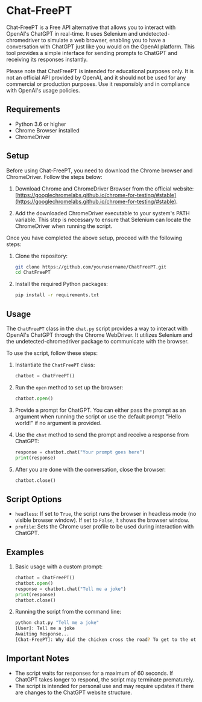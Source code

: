 # Chat-FreePT

Chat-FreePT is a Free API alternative that allows you to interact with OpenAI's ChatGPT in real-time. It uses Selenium and undetected-chromedriver to simulate a web browser, enabling you to have a conversation with ChatGPT just like you would on the OpenAI platform. This tool provides a simple interface for sending prompts to ChatGPT and receiving its responses instantly.

Please note that ChatFreePT is intended for educational purposes only. It is not an official API provided by OpenAI, and it should not be used for any commercial or production purposes. Use it responsibly and in compliance with OpenAI's usage policies.

## Requirements

- Python 3.6 or higher
- Chrome Browser installed
- ChromeDriver

## Setup

Before using Chat-FreePT, you need to download the Chrome browser and ChromeDriver. Follow the steps below:

1. Download Chrome and ChromeDriver Browser from the official website: [https://googlechromelabs.github.io/chrome-for-testing/#stable](https://googlechromelabs.github.io/chrome-for-testing/#stable).

2. Add the downloaded ChromeDriver executable to your system's PATH variable. This step is necessary to ensure that Selenium can locate the ChromeDriver when running the script.

Once you have completed the above setup, proceed with the following steps:

1. Clone the repository:

   ```bash
   git clone https://github.com/yourusername/ChatFreePT.git
   cd ChatFreePT
   ```

2. Install the required Python packages:

   ```bash
   pip install -r requirements.txt
   ```

## Usage

The `ChatFreePT` class in the `chat.py` script provides a way to interact with OpenAI's ChatGPT through the Chrome WebDriver. It utilizes Selenium and the undetected-chromedriver package to communicate with the browser.

To use the script, follow these steps:

1. Instantiate the `ChatFreePT` class:

   ```python
   chatbot = ChatFreePT()
   ```

2. Run the `open` method to set up the browser:

   ```python
   chatbot.open()
   ```

3. Provide a prompt for ChatGPT. You can either pass the prompt as an argument when running the script or use the default prompt "Hello world!" if no argument is provided.

4. Use the `chat` method to send the prompt and receive a response from ChatGPT:

   ```python
   response = chatbot.chat("Your prompt goes here")
   print(response)
   ```

5. After you are done with the conversation, close the browser:

   ```python
   chatbot.close()
   ```

## Script Options

- `headless`: If set to `True`, the script runs the browser in headless mode (no visible browser window). If set to `False`, it shows the browser window.
- `profile`: Sets the Chrome user profile to be used during interaction with ChatGPT.

## Examples

1. Basic usage with a custom prompt:

   ```python
   chatbot = ChatFreePT()
   chatbot.open()
   response = chatbot.chat("Tell me a joke")
   print(response)
   chatbot.close()
   ```

2. Running the script from the command line:

   ```bash
   python chat.py "Tell me a joke"
   [User]: Tell me a joke
   Awaiting Response...
   [Chat-FreePT]: Why did the chicken cross the road? To get to the other side!
   ```

## Important Notes

- The script waits for responses for a maximum of 60 seconds. If ChatGPT takes longer to respond, the script may terminate prematurely.
- The script is intended for personal use and may require updates if there are changes to the ChatGPT website structure.
